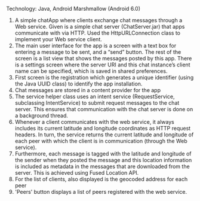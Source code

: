 Technology: Java, Android Marshmallow (Android 6.0)

1. A simple chatApp where clients exchange chat messages through a Web service. Given is a simple chat server (ChatServer.jar) that apps communicate with via HTTP. Used the HttpURLConnection class to implement your Web service client.
2. The main user interface for the app is a screen with a text box for entering a message to be sent, and a “send” button. The rest of the screen is a list view that shows the messages posted by this app. There is a settings screen where the server URI and this chat instance’s client name can be specified, which is saved in shared preferences.
3. First screen is the registration which generates a unique identifier (using the Java UUID class) to identify the app installation.
4. Chat messages are stored in a content provider for the app
5. The service helper class uses an intent service (RequestService, subclassing IntentService) to submit request messages to the chat server. This ensures that communication with the chat server is done on a background thread.
6. Whenever a client communicates with the web service, it always includes its current latitude and longitude coordinates as HTTP request headers. In turn, the service returns the current latitude and longitude of each peer with which the client is in communication (through the Web service).
7. Furthermore, each message is tagged with the latitude and longitude of the sender when they posted the message and this location information is included as metadata in the messages that are downloaded from the server. This is achieved using Fused Location API.
8. For the list of clients, also displayed is the geocoded address for each peer
9. 'Peers' button displays a list of peers registered with the web service.
